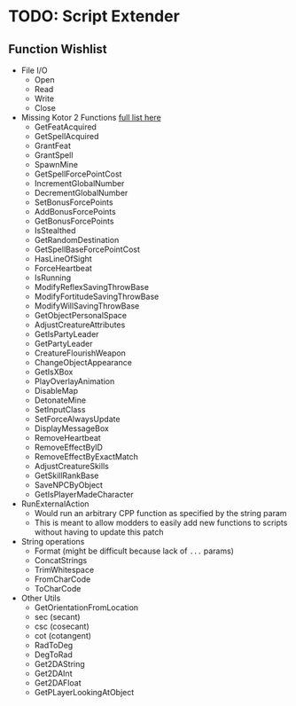 # TODO: Script Extender

## Function Wishlist
- File I/O
	- Open
	- Read
	- Write
	- Close
- Missing Kotor 2 Functions [full list here](https://www.dropbox.com/scl/fi/di36bt4sqd4l32up8iw3n/KOTOR-NSS-Tables.xlsx?rlkey=p7c7vtygpd3sy12idv169oj27&e=1&st=q0z9k5hq&dl=0)
	- GetFeatAcquired
	- GetSpellAcquired
	- GrantFeat
	- GrantSpell
	- SpawnMine
	- GetSpellForcePointCost
	- IncrementGlobalNumber
	- DecrementGlobalNumber
	- SetBonusForcePoints
	- AddBonusForcePoints
	- GetBonusForcePoints
	- IsStealthed
	- GetRandomDestination
	- GetSpellBaseForcePointCost
	- HasLineOfSight
	- ForceHeartbeat
	- IsRunning
	- ModifyReflexSavingThrowBase
	- ModifyFortitudeSavingThrowBase
	- ModifyWillSavingThrowBase
	- GetObjectPersonalSpace
	- AdjustCreatureAttributes
	- GetIsPartyLeader
	- GetPartyLeader
	- CreatureFlourishWeapon
	- ChangeObjectAppearance
	- GetIsXBox
	- PlayOverlayAnimation
	- DisableMap
	- DetonateMine
	- SetInputClass
	- SetForceAlwaysUpdate
	- DisplayMessageBox
	- RemoveHeartbeat
	- RemoveEffectByID
	- RemoveEffectByExactMatch
	- AdjustCreatureSkills
	- GetSkillRankBase
	- SaveNPCByObject
	- GetIsPlayerMadeCharacter
- RunExternalAction
	- Would run an arbitrary CPP function as specified by the string param
	- This is meant to allow modders to easily add new functions to scripts without having to update this patch
- String operations
	- Format (might be difficult because lack of `...` params)
	- ConcatStrings
	- TrimWhitespace
	- FromCharCode
	- ToCharCode
- Other Utils
	- GetOrientationFromLocation
	- sec (secant)
	- csc (cosecant)
	- cot (cotangent)
	- RadToDeg
	- DegToRad
	- Get2DAString
	- Get2DAInt
	- Get2DAFloat
	- GetPLayerLookingAtObject